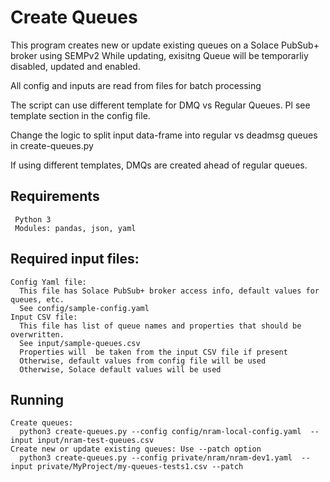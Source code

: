 # Create Queues

This program creates new or update existing queues on a Solace PubSub+ broker using SEMPv2
While updating, exisitng Queue will be temporarliy disabled, updated and enabled.

All config and inputs are read from files for batch processing

The script can use different template for DMQ vs Regular Queues. Pl see template section in the config file.

Change the logic to split input data-frame into regular vs deadmsg queues in create-queues.py

If using different templates, DMQs are created ahead of regular queues.

## Requirements
```
 Python 3
 Modules: pandas, json, yaml
```
## Required input files:
```
Config Yaml file:
  This file has Solace PubSub+ broker access info, default values for queues, etc.
  See config/sample-config.yaml
Input CSV file:
  This file has list of queue names and properties that should be overwritten.
  See input/sample-queues.csv
  Properties will  be taken from the input CSV file if present 
  Otherwise, default values from config file will be used
  Otherwise, Solace default values will be used
```

## Running

```
Create queues:
  python3 create-queues.py --config config/nram-local-config.yaml  --input input/nram-test-queues.csv
Create new or update existing queues: Use --patch option
  python3 create-queues.py --config private/nram/nram-dev1.yaml  --input private/MyProject/my-queues-tests1.csv --patch
```